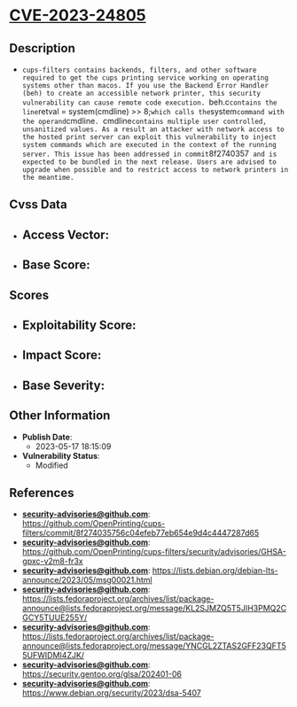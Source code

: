 
# [CVE-2023-24805](https://github.com/OpenPrinting/cups-filters/commit/8f274035756c04efeb77eb654e9d4c4447287d65)

## Description

- `cups-filters contains backends, filters, and other software required to get the cups printing service working on operating systems other than macos. If you use the Backend Error Handler (beh) to create an accessible network printer, this security vulnerability can cause remote code execution. `beh.c` contains the line `retval = system(cmdline) >> 8;` which calls the `system` command with the operand `cmdline`. `cmdline` contains multiple user controlled, unsanitized values. As a result an attacker with network access to the hosted print server can exploit this vulnerability to inject system commands which are executed in the context of the running server. This issue has been addressed in commit `8f2740357` and is expected to be bundled in the next release. Users are advised to upgrade when possible and to restrict access to network printers in the meantime.`

## Cvss Data

- **Access Vector**:
  - 
- **Base Score**:
  - 

## Scores

- **Exploitability Score**:
  - 
- **Impact Score**:
  - 
- **Base Severity**:
  - 

## Other Information

- **Publish Date**:
  - 2023-05-17 18:15:09
- **Vulnerability Status**:
  - Modified

## References

- **security-advisories@github.com**: https://github.com/OpenPrinting/cups-filters/commit/8f274035756c04efeb77eb654e9d4c4447287d65
- **security-advisories@github.com**: https://github.com/OpenPrinting/cups-filters/security/advisories/GHSA-gpxc-v2m8-fr3x
- **security-advisories@github.com**: https://lists.debian.org/debian-lts-announce/2023/05/msg00021.html
- **security-advisories@github.com**: https://lists.fedoraproject.org/archives/list/package-announce@lists.fedoraproject.org/message/KL2SJMZQ5T5JIH3PMQ2CGCY5TUUE255Y/
- **security-advisories@github.com**: https://lists.fedoraproject.org/archives/list/package-announce@lists.fedoraproject.org/message/YNCGL2ZTAS2GFF23QFT55UFWIDMI4ZJK/
- **security-advisories@github.com**: https://security.gentoo.org/glsa/202401-06
- **security-advisories@github.com**: https://www.debian.org/security/2023/dsa-5407
